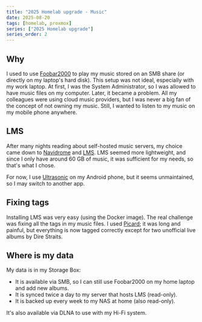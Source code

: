 ```yaml
---
title: "2025 Homelab upgrade - Music"
date: 2025-08-20
tags: [homelab, proxmox]
series: ["2025 Homelab upgrade"]
series_order: 2
---
```


## Why

I used to use [Foobar2000](https://www.foobar2000.org/) to play my music stored on an SMB share (or directly on my laptop's hard disk). This setup was not ideal, especially with my work laptop. At first, I was the System Administrator, so I was allowed to have music files on my computer. Later, it became a problem. All my colleagues were using cloud music providers, but I was never a big fan of the concept of not owning my music. Still, I wanted to listen to my music on my mobile phone anywhere.

## LMS

After many nights reading about self-hosted music servers, my choice came down to [Navidrome](https://www.navidrome.org/) and [LMS](https://github.com/epoupon/lms). LMS seemed more lightweight, and since I only have around 60 GB of music, it was sufficient for my needs, so that's what I chose.

For now, I use [Ultrasonic](https://gitlab.com/ultrasonic/ultrasonic) on my Android phone, but it seems unmaintained, so I may switch to another app.

## Fixing tags

Installing LMS was very easy (using the Docker image). The real challenge was fixing all the tags in my music files. I used [Picard](https://picard.musicbrainz.org/); it was long and painful, but everything is now tagged correctly except for two unofficial live albums by Dire Straits.

## Where is my data

My data is in my Storage Box:
 * It is available via SMB, so I can still use Foobar2000 on my home laptop and add new albums.
 * It is synced twice a day to my server that hosts LMS (read-only).
 * It is backed up every week to my NAS at home (also read-only).

It's also available via DLNA to use with my Hi-Fi system.